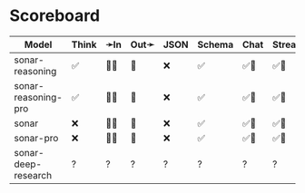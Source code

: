 # Scoreboard

| Model               | Think | ➛In   | Out➛   | JSON | Schema | Chat | Stream | Tool | Batch | Seed | File | Cite | Probs | Limits |
| ------------------- | ----- | ----- | ------ | ---- | ------ | ---- | ------ | ---- | ----- | ---- | ---- | ---- | ----- | ------ |
| sonar-reasoning     | ✅    | 💬📸  | 💬     | ❌   | ✅     | ✅🤪 | ✅🤪   | ❌   | ❌    | ❌   | ❌   | ✅   | ❌    | ❌     |
| sonar-reasoning-pro | ✅    | 💬📸  | 💬     | ❌   | ✅     | ✅🤪 | ✅🤪   | ❌   | ❌    | ❌   | ❌   | ✅   | ❌    | ❌     |
| sonar               | ❌    | 💬📸  | 💬     | ❌   | ✅     | ✅🤪 | ✅🤪   | ❌   | ❌    | ❌   | ❌   | ✅   | ❌    | ❌     |
| sonar-pro           | ❌    | 💬📸  | 💬     | ❌   | ✅     | ✅🤪 | ✅🤪   | ❌   | ❌    | ❌   | ❌   | ✅   | ❌    | ❌     |
| sonar-deep-research | ?     | ?     | ?      | ?    | ?      | ?    | ?      | ?    | ?     | ?    | ?    | ?    | ?     | ?      |
